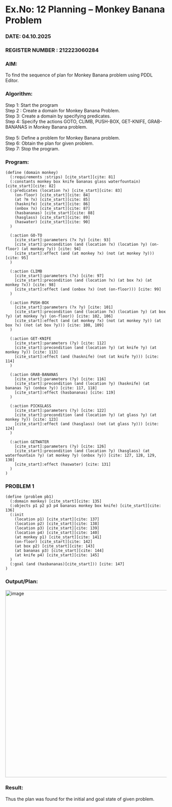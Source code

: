 # Ex.No: 12  Planning –  Monkey Banana Problem
### DATE: 04.10.2025                                                                            
### REGISTER NUMBER : 212223060284
### AIM: 
To find the sequence of plan for Monkey Banana problem using PDDL Editor.
###  Algorithm:
Step 1:  Start the program <br> 
Step 2 : Create a domain for Monkey Banana Problem. <br> 
Step 3:  Create a domain by specifying predicates. <br> 
Step 4: Specify the actions GOTO, CLIMB, PUSH-BOX, GET-KNIFE, GRAB-BANANAS in Monkey Banana problem.<br>  
Step 5:   Define a problem for Monkey Banana problem.<br> 
Step 6:  Obtain the plan for given problem.<br> 
Step 7: Stop the program.<br> 
### Program:
```
(define (domain monkey)
  (:requirements :strips) [cite_start][cite: 81]
  (:constants monkey box knife bananas glass waterfountain) [cite_start][cite: 82]
  (:predicates (location ?x) [cite_start][cite: 83]
    (on-floor) [cite_start][cite: 84]
    (at ?m ?x) [cite_start][cite: 85]
    (hasknife) [cite_start][cite: 86]
    (onbox ?x) [cite_start][cite: 87]
    (hasbananas) [cite_start][cite: 88]
    (hasglass) [cite_start][cite: 89]
    (haswater) [cite_start][cite: 90]
  )

  (:action GO-TO
    [cite_start]:parameters (?x ?y) [cite: 93]
    [cite_start]:precondition (and (location ?x) (location ?y) (on-floor) (at monkey ?y)) [cite: 94]
    [cite_start]:effect (and (at monkey ?x) (not (at monkey ?y))) [cite: 95]
  )

  (:action CLIMB
    [cite_start]:parameters (?x) [cite: 97]
    [cite_start]:precondition (and (location ?x) (at box ?x) (at monkey ?x)) [cite: 98]
    [cite_start]:effect (and (onbox ?x) (not (on-floor))) [cite: 99]
  )

  (:action PUSH-BOX
    [cite_start]:parameters (?x ?y) [cite: 101]
    [cite_start]:precondition (and (location ?x) (location ?y) (at box ?y) (at monkey ?y) (on-floor)) [cite: 102, 106]
    [cite_start]:effect (and (at monkey ?x) (not (at monkey ?y)) (at box ?x) (not (at box ?y))) [cite: 108, 109]
  )

  (:action GET-KNIFE
    [cite_start]:parameters (?y) [cite: 112]
    [cite_start]:precondition (and (location ?y) (at knife ?y) (at monkey ?y)) [cite: 113]
    [cite_start]:effect (and (hasknife) (not (at knife ?y))) [cite: 114]
  )

  (:action GRAB-BANANAS
    [cite_start]:parameters (?y) [cite: 116]
    [cite_start]:precondition (and (location ?y) (hasknife) (at bananas ?y) (onbox ?y)) [cite: 117, 118]
    [cite_start]:effect (hasbananas) [cite: 119]
  )

  (:action PICKGLASS
    [cite_start]:parameters (?y) [cite: 122]
    [cite_start]:precondition (and (location ?y) (at glass ?y) (at monkey ?y)) [cite: 123]
    [cite_start]:effect (and (hasglass) (not (at glass ?y))) [cite: 124]
  )

  (:action GETWATER
    [cite_start]:parameters (?y) [cite: 126]
    [cite_start]:precondition (and (location ?y) (hasglass) (at waterfountain ?y) (at monkey ?y) (onbox ?y)) [cite: 127, 128, 129, 130]
    [cite_start]:effect (haswater) [cite: 131]
  )
)
```
### PROBLEM 1
```
(define (problem pb1)
  (:domain monkey) [cite_start][cite: 135]
  (:objects p1 p2 p3 p4 bananas monkey box knife) [cite_start][cite: 136]
  (:init 
    (location p1) [cite_start][cite: 137]
    (location p2) [cite_start][cite: 138]
    (location p3) [cite_start][cite: 139]
    (location p4) [cite_start][cite: 140]
    (at monkey p1) [cite_start][cite: 141]
    (on-floor) [cite_start][cite: 142]
    (at box p2) [cite_start][cite: 143]
    (at bananas p3) [cite_start][cite: 144]
    (at knife p4) [cite_start][cite: 145]
  )
  (:goal (and (hasbananas)[cite_start])) [cite: 147]
)
``` 

### Output/Plan:

<img width="605" height="584" alt="image" src="https://github.com/user-attachments/assets/26a658d7-959b-4faa-a6a8-06a21e75216d" />


### Result:
Thus the plan was found for the initial and goal state of given problem.
